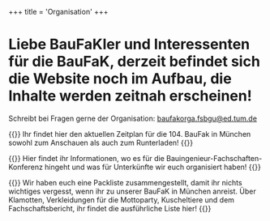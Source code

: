 +++
title = 'Organisation'
+++
# Liebe BauFaKler und Interessenten für die BauFaK, derzeit befindet sich die Website noch im Aufbau, die Inhalte werden zeitnah erscheinen!

Schreibt bei Fragen gerne der Organisation: [baufakorga.fsbgu@ed.tum.de](mailto:baufakorga.fsbgu@ed.tum.de)

{{<section-card title="Zeitplan" image="zeitplan.jpg" page="/organisation/zeitplan">}}
Ihr findet hier den aktuellen Zeitplan für die 104. BauFak in München sowohl zum Anschauen als auch zum Runterladen!
{{</section-card>}}

{{<section-card title="Anreise und Unterkunft" image="/organisation/packliste/sonstiges.jpg" page="/organisation/anreise-unterkunft">}}
Hier findet ihr Informationen, wo es für die Bauingenieur-Fachschaften-Konferenz hingeht und was für Unterkünfte wir euch organisiert haben!
{{</section-card>}}

{{<section-card title="Packliste" image="/organisation/packliste/schlafen.jpg" page="/organisation/packliste">}}
Wir haben euch eine Packliste zusammengestellt, damit ihr nichts wichtiges vergesst, wenn ihr zu unserer BauFaK in München anreist. Über Klamotten, Verkleidungen für die Mottoparty, Kuscheltiere und dem Fachschaftsbericht, ihr findet die ausführliche Liste hier!
{{</section-card>}}